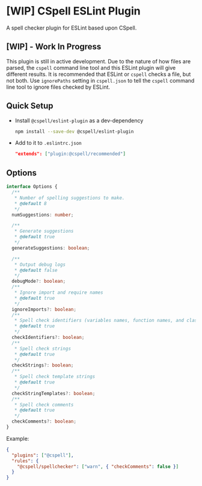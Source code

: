 # [WIP] CSpell ESLint Plugin

A spell checker plugin for ESLint based upon CSpell.

## [WIP] - Work In Progress

This plugin is still in active development. Due to the nature of how files are parsed, the `cspell` command line tool and this ESLint plugin will give different results. It is recommended that ESLint or `cspell` checks a file, but not both. Use `ignorePaths` setting in `cspell.json` to tell the `cspell` command line tool to ignore files checked by ESLint.

## Quick Setup

- Install `@cspell/eslint-plugin` as a dev-dependency

  ```sh
  npm install --save-dev @cspell/eslint-plugin
  ```

- Add to it to `.eslintrc.json`
  ```json
  "extends": ["plugin:@cspell/recommended"]
  ```

## Options

```ts
interface Options {
  /**
   * Number of spelling suggestions to make.
   * @default 8
   */
  numSuggestions: number;

  /**
   * Generate suggestions
   * @default true
   */
  generateSuggestions: boolean;

  /**
   * Output debug logs
   * @default false
   */
  debugMode?: boolean;
  /**
   * Ignore import and require names
   * @default true
   */
  ignoreImports?: boolean;
  /**
   * Spell check identifiers (variables names, function names, and class names)
   * @default true
   */
  checkIdentifiers?: boolean;
  /**
   * Spell check strings
   * @default true
   */
  checkStrings?: boolean;
  /**
   * Spell check template strings
   * @default true
   */
  checkStringTemplates?: boolean;
  /**
   * Spell check comments
   * @default true
   */
  checkComments?: boolean;
}
```

Example:

```json
{
  "plugins": ["@cspell"],
  "rules": {
    "@cspell/spellchecker": ["warn", { "checkComments": false }]
  }
}
```
